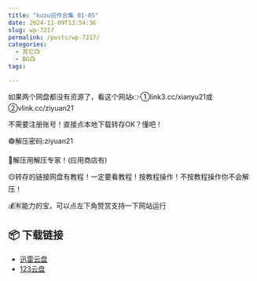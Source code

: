 ```yaml
---
title: "kuzu旧作合集 01-05"
date: 2024-11-09T13:54:36
slug: wp-7217
permalink: /posts/wp-7217/
categories:
  - 其它📺
  - BG📺
tags:

---
```


如果两个网盘都没有资源了，看这个网站👉①link3.cc/xianyu21或②vlink.cc/ziyuan21

不需要注册账号！直接点本地下载转存OK？懂吧！

🟢解压密码:ziyuan21

🔵解压用解压专家！(应用商店有)

🟡转存的链接网盘有教程！一定要看教程！按教程操作！不按教程操作你不会解压！

💰🈶能力的宝，可以点左下角赞赏支持一下网站运行

## 📦 下载链接
- [迅雷云盘](https://blziyuan21.com/pay-download/7217?key=ed93656732&down_id=0)
- [123云盘](https://blziyuan21.com/pay-download/7217?key=ed93656732&down_id=1)

